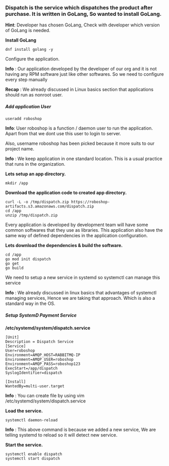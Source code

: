### Dispatch is the service which dispatches the product after purchase. It is written in GoLang, So wanted to install GoLang.

**Hint**: Developer has chosen GoLang, Check with developer which version of GoLang is needed.

**Install GoLang**
```
dnf install golang -y
```
Configure the application.

**Info** : Our application developed by the developer of our org and it is not having any RPM software just like other softwares. So we need to configure every step manually

**Recap** :  We already discussed in Linux basics section that applications should run as nonroot user.

##### Add application User
```
useradd roboshop
```
**Info**: User roboshop is a function / daemon user to run the application. Apart from that we dont use this user to login to server.

Also, username roboshop has been picked because it more suits to our project name.

**Info** : We keep application in one standard location. This is a usual practice that runs in the organization.

**Lets setup an app directory.**
```
mkdir /app 
```
**Download the application code to created app directory.**
```
curl -L -o /tmp/dispatch.zip https://roboshop-artifacts.s3.amazonaws.com/dispatch.zip 
cd /app 
unzip /tmp/dispatch.zip
```
Every application is developed by development team will have some common softwares that they use as libraries. This application also have the same way of defined dependencies in the application configuration.

**Lets download the dependencies & build the software.**
```
cd /app 
go mod init dispatch
go get 
go build
```

We need to setup a new service in systemd so systemctl can manage this service

**Info** : We already discussed in linux basics that advantages of systemctl managing services, Hence we are taking that approach. Which is also a standard way in the OS.

##### Setup SystemD Payment Service

**/etc/systemd/system/dispatch.service**

```
[Unit]
Description = Dispatch Service
[Service]
User=roboshop
Environment=AMQP_HOST=RABBITMQ-IP
Environment=AMQP_USER=roboshop
Environment=AMQP_PASS=roboshop123
ExecStart=/app/dispatch
SyslogIdentifier=dispatch

[Install]
WantedBy=multi-user.target
```

**Info** : You can create file by using vim /etc/systemd/system/dispatch.service

**Load the service.**
```
systemctl daemon-reload
```

**Info** : This above command is because we added a new service, We are telling systemd to reload so it will detect new service.

**Start the service.**
```
systemctl enable dispatch 
systemctl start dispatch
```

